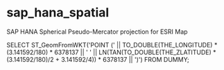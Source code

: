 # sap_hana_spatial
SAP HANA Spherical Pseudo-Mercator projection for ESRI Map


SELECT ST_GeomFromWKT('POINT (' || TO_DOUBLE(THE_LONGITUDE) * (3.141592/180) * 6378137 
			|| ' ' || LN(TAN(TO_DOUBLE(THE_ZLATITUDE)  * (3.141592/180)/2 + 3.141592/4)) * 6378137 || ')') FROM DUMMY;
